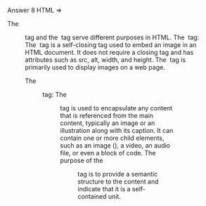 Answer 8 HTML =>  

The <figure> tag and the <img> tag serve different purposes in HTML.
The <img> tag:
The <img> tag is a self-closing tag used to embed an image in an HTML document.
It does not require a closing tag and has attributes such as src, alt, width, and height.
The <img> tag is primarily used to display images on a web page.


The <figure> tag:
The <figure> tag is used to encapsulate any content that is referenced from the main content, typically an image or an illustration along with its caption.
It can contain one or more child elements, such as an image (<img>), a video, an audio file, or even a block of code.
The purpose of the <figure> tag is to provide a semantic structure to the content and indicate that it is a self-contained unit.
